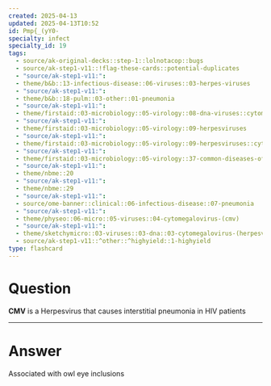 ```yaml
---
created: 2025-04-13
updated: 2025-04-13T10:52
id: Pmp{_(yY0-
specialty: infect
specialty_id: 19
tags:
  - source/ak-original-decks::step-1::lolnotacop::bugs
  - source/ak-step1-v11::!flag-these-cards::potential-duplicates
  - "source/ak-step1-v11:": 
  - theme/b&b::13-infectious-disease::06-viruses::03-herpes-viruses
  - "source/ak-step1-v11:": 
  - theme/b&b::18-pulm::03-other::01-pneumonia
  - "source/ak-step1-v11:": 
  - theme/firstaid::03-microbiology::05-virology::08-dna-viruses::cytomegalovirus
  - "source/ak-step1-v11:": 
  - theme/firstaid::03-microbiology::05-virology::09-herpesviruses
  - "source/ak-step1-v11:": 
  - theme/firstaid::03-microbiology::05-virology::09-herpesviruses::cytomegalovirus
  - "source/ak-step1-v11:": 
  - theme/firstaid::03-microbiology::05-virology::37-common-diseases-of-hiv-positive-adults
  - "source/ak-step1-v11:": 
  - theme/nbme::20
  - "source/ak-step1-v11:": 
  - theme/nbme::29
  - "source/ak-step1-v11:": 
  - source/ome-banner::clinical::06-infectious-disease::07-pneumonia
  - "source/ak-step1-v11:": 
  - theme/physeo::06-micro::05-viruses::04-cytomegalovirus-(cmv)
  - "source/ak-step1-v11:": 
  - theme/sketchymicro::03-viruses::03-dna::03-cytomegalovirus-(herpesviridae)
  - source/ak-step1-v11::^other::^highyield::1-highyield
type: flashcard
---
```


# Question
**CMV** is a Herpesvirus that causes interstitial pneumonia in HIV patients

---

# Answer
Associated with owl eye inclusions
